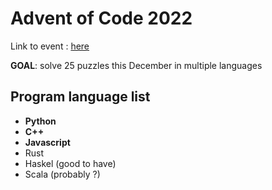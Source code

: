 # Advent of Code 2022 

Link to event : [here](https://adventofcode.com/)

**GOAL**: solve 25 puzzles this December in multiple languages

## Program language list
- **Python** 
- **C++**
- **Javascript**
- Rust
- Haskel (good to have)
- Scala (probably ?)

